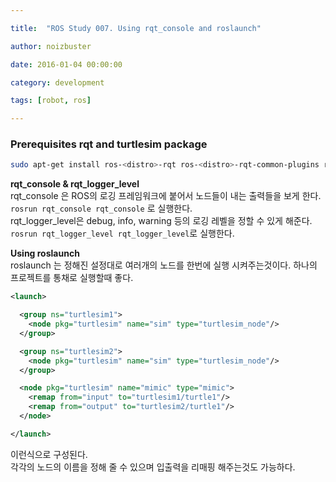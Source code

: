 ```yaml
---

title:  "ROS Study 007. Using rqt_console and roslaunch"

author: noizbuster

date: 2016-01-04 00:00:00

category: development

tags: [robot, ros]

---
```


### Prerequisites rqt and turtlesim package
```bash
sudo apt-get install ros-<distro>-rqt ros-<distro>-rqt-common-plugins ros-<distro>-turtlesim
```

**rqt_console & rqt_logger_level**  
rqt_console 은 ROS의 로깅 프레임워크에 붙어서 노드들이 내는 출력들을 보게 한다.  
`rosrun rqt_console rqt_console` 로 실행한다.  
rqt_logger_level은 debug, info, warning 등의 로깅 레벨을 정할 수 있게 해준다.  
`rosrun rqt_logger_level rqt_logger_level`로 실행한다.

**Using roslaunch**  
roslaunch 는 정해진 설정대로 여러개의 노드를 한번에 실행 시켜주는것이다. 하나의 프로젝트를 통채로 실행할때 좋다.
```xml
<launch>

  <group ns="turtlesim1">
    <node pkg="turtlesim" name="sim" type="turtlesim_node"/>
  </group>

  <group ns="turtlesim2">
    <node pkg="turtlesim" name="sim" type="turtlesim_node"/>
  </group>

  <node pkg="turtlesim" name="mimic" type="mimic">
    <remap from="input" to="turtlesim1/turtle1"/>
    <remap from="output" to="turtlesim2/turtle1"/>
  </node>

</launch>
```
이런식으로 구성된다.  
각각의 노드의 이름을 정해 줄 수 있으며 입출력을 리매핑 해주는것도 가능하다.
